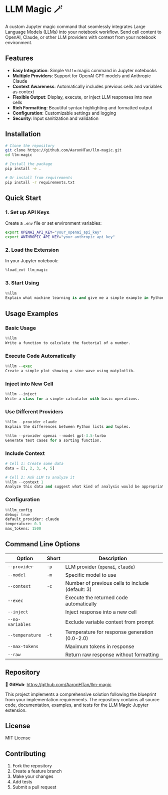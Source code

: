 # LLM Magic 🪄

A custom Jupyter magic command that seamlessly integrates Large Language Models (LLMs) into your notebook workflow. Send cell content to OpenAI, Claude, or other LLM providers with context from your notebook environment.

## Features

- **Easy Integration**: Simple `%%llm` magic command in Jupyter notebooks
- **Multiple Providers**: Support for OpenAI GPT models and Anthropic Claude
- **Context Awareness**: Automatically includes previous cells and variables as context
- **Flexible Output**: Display, execute, or inject LLM responses into new cells
- **Rich Formatting**: Beautiful syntax highlighting and formatted output
- **Configuration**: Customizable settings and logging
- **Security**: Input sanitization and validation

## Installation

```bash
# Clone the repository
git clone https://github.com/AaronHTan/llm-magic.git
cd llm-magic

# Install the package
pip install -e .

# Or install from requirements
pip install -r requirements.txt
```

## Quick Start

### 1. Set up API Keys

Create a `.env` file or set environment variables:

```bash
export OPENAI_API_KEY="your_openai_api_key"
export ANTHROPIC_API_KEY="your_anthropic_api_key"
```

### 2. Load the Extension

In your Jupyter notebook:

```python
%load_ext llm_magic
```

### 3. Start Using

```python
%%llm
Explain what machine learning is and give me a simple example in Python.
```

## Usage Examples

### Basic Usage

```python
%%llm
Write a function to calculate the factorial of a number.
```

### Execute Code Automatically

```python
%%llm --exec
Create a simple plot showing a sine wave using matplotlib.
```

### Inject into New Cell

```python
%%llm --inject
Write a class for a simple calculator with basic operations.
```

### Use Different Providers

```python
%%llm --provider claude
Explain the differences between Python lists and tuples.
```

```python
%%llm --provider openai --model gpt-3.5-turbo
Generate test cases for a sorting function.
```

### Include Context

```python
# Cell 1: Create some data
data = [1, 2, 3, 4, 5]

# Cell 2: Ask LLM to analyze it
%%llm --context 1
Analyze this data and suggest what kind of analysis would be appropriate.
```

### Configuration

```python
%%llm_config
debug: true
default_provider: claude
temperature: 0.3
max_tokens: 1500
```

## Command Line Options

| Option | Short | Description |
|--------|-------|-------------|
| `--provider` | `-p` | LLM provider (`openai`, `claude`) |
| `--model` | `-m` | Specific model to use |
| `--context` | `-c` | Number of previous cells to include (default: 3) |
| `--exec` | | Execute the returned code automatically |
| `--inject` | | Inject response into a new cell |
| `--no-variables` | | Exclude variable context from prompt |
| `--temperature` | `-t` | Temperature for response generation (0.0-2.0) |
| `--max-tokens` | | Maximum tokens in response |
| `--raw` | | Return raw response without formatting |

## Repository

🔗 **GitHub**: https://github.com/AaronHTan/llm-magic

This project implements a comprehensive solution following the blueprint from your implementation requirements. The repository contains all source code, documentation, examples, and tests for the LLM Magic Jupyter extension.

## License

MIT License

## Contributing

1. Fork the repository
2. Create a feature branch
3. Make your changes
4. Add tests
5. Submit a pull request